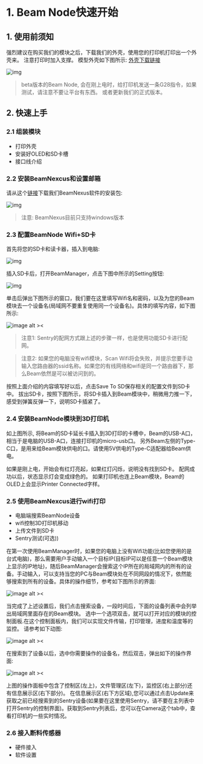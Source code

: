 # 1. Beam Node快速开始

## 1. 使用前须知

强烈建议在购买我们的模块之后，下载我们的外壳，使用您的打印机打印出一个外壳来。 注意打印时加入支撑。 模型外壳如下图所示:
[外壳下载链接](https://github.com/fiberpunk1/Beam-ESP32/releases/download/Beta-v0.1.5/shell-stl.zip)

![img](./images/shell.png)

> beta版本的Beam Node, 会在刚上电时，给打印机发送一条G28指令，如果测试，请注意不要让平台有东西。 或者更新我们的正式版本。

## 2. 快速上手

### 2.1 组装模块

- 打印外壳
- 安装好OLED和SD卡槽
- 接口线介绍

### 2.2 安装BeamNexcus和设置邮箱

请从这个[链接](https://github.com/fiberpunk1/Beam-ESP32/releases)下载我们BeamNexus软件的安装包:

![img](./images/download.png)

> 注意: BeamNexus目前只支持windows版本


###  2.3 配置BeamNode Wifi+SD卡

首先将您的SD卡和读卡器，插入到电脑:

![img](./images/sd-card.png)

插入SD卡后，打开BeamManager，点击下图中所示的Setting按钮:

![img](./images/beam-main.png)

单击后弹出下图所示的窗口，我们要在这里填写Wifi名和密码，以及为您的Beam模块去一个设备名(局域网不要重复使用同一个设备名)。具体的填写内容，如下图所示:

![image alt ><](./images/sd-wifi.png)

> 注意1: Sentry的配网方式跟上述的步骤一样，也是使用功能SD卡进行配网。

> 注意2: 如果您的电脑没有wifi模块，Scan Wifi将会失败，并提示您要手动输入您路由器的ssid名称。如果您的有线网络和wifi是同一个路由器下，那么Beam依然是可以被访问到的。

按照上面介绍的内容填写好以后，点击Save To SD保存相关的配置文件到SD卡中。 拔出SD卡，按照下图所示，将SD卡插入到Beam模块中，稍微用力推一下，感受到弹簧反弹一下，说明SD卡插紧了。

###  2.4 安装BeamNode模块到3D打印机


如上图所示, 将Beam的SD卡延长卡插入到3D打印的卡槽中，Beam的USB-A口，相当于是电脑的USB-A口，连接打印机的micro-usb口。 另外Beam左侧的Type-C口，是用来给Beam模块供电的口。请使用5V供电的Type-C适配器给Beam供电。

如果是刚上电，开始会有红灯亮起，如果红灯闪烁，说明没有找到SD卡。 配网成功以后，状态显示灯会变成绿色的。 如果打印机也连上Beam模块，Beam的OLED上会显示Printer Connected字样。


###  2.5 使用BeamNexcus进行wifi打印

- 电脑端搜索BeamNode设备
- wifi控制3D打印机移动
- 上传文件到SD卡
- Sentry测试(可选))

在第一次使用BeamManager时，如果您的电脑上没有Wifi功能(比如您使用的是台式电脑)，那么需要用户手动输入一个目标IP(目标IP可以是任意一个Beam模块上显示的IP地址)，随后BeamManager会搜索这个IP所在的局域网内的所有的设备。手动输入，可以支持当您的PC与Beam模块处在不同网段的情况下，依然能够搜索到所有的设备。具体的操作细节，参考如下图所示的界面:

![image alt ><](./images/set-ip.png)

当完成了上述设置后，我们点击搜索设备，一段时间后，下面的设备列表中会列举出局域网里面存在的Beam模块。 选中一个选项双击，就可以打开对应的模块的控制面板.在这个控制面板内，我们可以实现文件传输，打印管理，进度和温度等的监控。 请参考如下动图:

![image alt ><](./images/scan.gif)

在搜索到了设备以后，选中你需要操作的设备名，然后双击，弹出如下的操作界面:

![image alt ><](./images/BeamNexcus-ui.png)

上图的操作面板中包含了控制区(左上)，文件管理区(左下)，监控区(右上部分)还有信息展示区(右下部分)。 在信息展示区(右下方区域),您可以通过点击Update来获取之前已经搜索到的Sentry设备(如果要在这里使用Sentry，请不要在主列表中打开Sentry的控制界面)。获取到Sentry列表后，您可以在Camera这个tab中，查看打印机的一些实时情况。


### 2.6 接入断料传感器

- 硬件接入
- 软件设置